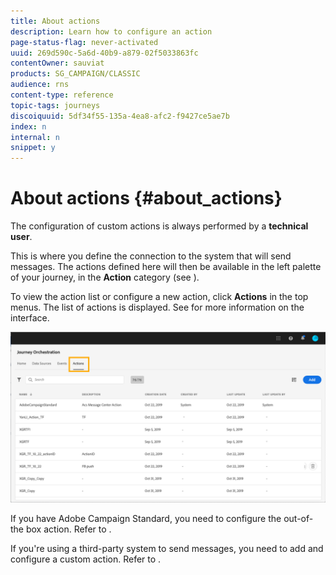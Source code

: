 ```yaml
---
title: About actions
description: Learn how to configure an action
page-status-flag: never-activated
uuid: 269d590c-5a6d-40b9-a879-02f5033863fc
contentOwner: sauviat
products: SG_CAMPAIGN/CLASSIC
audience: rns
content-type: reference
topic-tags: journeys
discoiquuid: 5df34f55-135a-4ea8-afc2-f9427ce5ae7b
index: n
internal: n
snippet: y
---
```


# About actions {#about_actions}

The configuration of custom actions is always performed by a **technical user**.

This is where you define the connection to the system that will send messages. The actions defined here will then be available in the left palette of your journey, in the **Action** category (see [](../building-journeys/journeyaction.md#concept_hbj_hrt_52b)).

To view the action list or configure a new action, click **Actions** in the top menus. The list of actions is displayed. See [](../about/aboutinterface.md#concept_rcq_lqt_52b) for more information on the interface.

![](../assets/custom1.png)

If you have Adobe Campaign Standard, you need to configure the out-of-the box action. Refer to [](../action/actioncampaign.md).

If you're using a third-party system to send messages, you need to add and configure a custom action. Refer to [](../action/custom.md).

